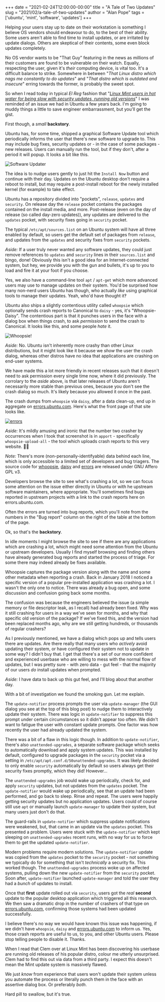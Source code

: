 +++
date = "2021-02-24T12:00:00-00:00"
title = "A Tale of Two Updates"
slug = "2021/02/a-tale-of-two-updates"
author = "Alan Pope"
tags = ['ubuntu', 'mint', 'software', 'updates']
+++

Helping your users stay up to date on their workstation is something I believe OS vendors should endeavour to do, to the best of their ability. Some users aren't able to find time to install updates, or are irritated by update dialogs. Others are skeptical of their contents, some even block updates completely. 

No OS vendor wants to be "That Guy" featuring in the news as millions of their customers are found to be vulnerable on their watch. Equally, respecting the user, given it's *their* computing device, is vital too. It's a difficult balance to strike. Somewhere in between "*That Linux distro which nags me constantly to do updates*" and "*That distro which is outdated and insecure*" erring towards the former, is probably the sweet spot.

So when I read today in typical *El Reg* fashion that "*[Linux Mint users in hot water for being slow with security updates, running old versions](https://www.theregister.com/2021/02/23/linux_mint_team_berates_users/)*" I was reminded of an issue we had in Ubuntu a few years back. I'm going to muddy things a little to save engineer embarrassment, but you'll get the gist.

First though, a *small* **backstory**. 

Ubuntu has, for some time, shipped a graphical Software Update tool which periodically informs the user that there's new software to upgrade to. This may include bug fixes, security updates or - in the case of some packages - new releases. Users can manually run the tool, but if they don't, after a period it will popup. It looks a bit like this.

![Software Updater](/blog/images/2021-02-24/softwareupdate.png)

The idea is to nudge users gently to just hit the `Install Now` button and continue with their day. Updates on the Ubuntu desktop don't require a reboot to install, but may require a post-install reboot for the newly installed kernel (for example) to take effect.

Ubuntu has a repository divided into "pockets", `release`, `updates` and `security`. On release day the `release` pocket contains the packages contained on the install media, and more. Post-release (even on the day of release (so called day-zero updates)), any updates are delivered to the `updates` pocket, with security fixes going in `security` pocket. 

The typical `/etc/apt/sources.list` on an Ubuntu system will have all three enabled by default, so users get the default set of packages from `release`, and updates from the `updates` and security fixes from `security` pockets.

*Aside:* If a user truly never wanted any software updates, they could just remove references to `updates` and `security` lines in their `sources.list` and bingo, done! Obviously this isn't a good idea for an Internet-connected system, but hey, we provide you with the gun and bullets, it's up to you to load and fire it at your foot if you choose.

Yes, we also have a command-line tool `apt` / `apt-get` which more advanced users may use to manage updates on their system. You'd be surprised how many non-nerd users Ubuntu has though, who actually *like* using graphical tools to manage their updates. Yeah, who'd have thought it‽

Ubuntu also ships a slightly contentious utility called `whoopsie` which optionally sends crash reports to Canonical to `daisy` - yes, it's "Whoopsie-Daisy". The contentious part is that it punches users in the face with a dialog box when things crash, to ask *permission* to send the crash to Canonical. It looks like this, and some people *hate* it.

![Whoopsie!](/blog/images/2021-02-24/whoopsie.png)

*Aside:* No. Ubuntu isn't inherently more crashy than other Linux distributions, but it might look like it because we *show* the user the crash dialog, whereas other distros have no idea that applications are crashing on end-user systems.

We have made this a lot more friendly in recent releases such that it doesn't need to ask permission every single time now, where it did previously. The corrolary to the *aside* above, is that later releases of Ubuntu aren't necessarily more stable than previous ones, because you don't see the crash dialog so much. It's likely because you allowed it once in the past.

The crash dumps from `whoopsie` via `daisy`, after a data clean-up, end up in aggregate on [errors.ubuntu.com](https://errors.ubuntu.com/). Here's what the front page of that site looks like. 

[![errors](/blog/images/2021-02-24/errors.png)](https://errors.ubuntu.com)

*Aside:* It's mildly amusing and ironic that the number two crasher by occurrences when I took that screenshot is in `apport` - specifically `whoopsie-upload-all` - the tool which uploads crash reports to this very website. 🤦‍♂️

*Note:* There's more (non-personally-identifyable) data behind each line, which is only accessible to a limited set of developers and bug triagers. The source code for [whoopsie](https://code.launchpad.net/whoopsie), [daisy](https://code.launchpad.net/daisy) and [errors](https://code.launchpad.net/errors) are released under GNU Affero GPL v3.

Developers browse the site to see what's crashing a lot, so we can focus some attention on the issue either directly in Ubuntu or with he upstream software maintainers, where appropriate. You'll sometimes find bugs reported in upstream projects with a link to the crash reports here on errors.ubuntu.com. 

Often the errors are turned into bug reports, which you'll note from the numbers in the "Bug report" column on the right of the table at the bottom of the page. 

Ok, so that's the **backstory**.

In idle moments I might browse the site to see if there are any applications which are crashing a lot, which might need some attention from the Ubuntu or upstream developers. Usually I find myself browsing and finding others have already generated bug reports and started the process of triage. For some there may indeed already be fixes available. 

Whoopsie captures the package version along with the name and some other metadata when reporting a crash. Back in January 2018 I noticed a specific version of a popular pre-installed application was crashing a lot. I wasn't the only one to notice. There was already a bug open, and some discussion and confusion going back some months. 

The confusion was because the engineers believed the issue (a simple memory or file descriptor leak, as I recall) had already been fixed. Why was it still crashing for users in a way we've seen for months, and why that specific old version of the package? If we've fixed this, and the version had been replaced months ago, why are we still getting hundreds, or thousands of regular crashers?

As I previously mentioned, we have a dialog which pops up and tells users there are updates. Are there really that many users who *actively* avoid updating their system, or have configured their system not to update in some way? I didn't buy that. I get that there's a set of our more confident and experienced userbase who are willing to mess with the normal flow of updates, but I was pretty sure - with zero data - gut feel - that the majority of our users *do* install updates when prompted.

*Aside:* I have data to back up this gut feel, and I'll blog about that another day.

With a bit of investigation we found the smoking gun. Let me explain.

The `update-notifier` process prompts the user via `update-manager` (the GUI dialog you see at the top of this blog post) to nudge them to interactively update their system. There was logic in `update-notifier` to suppress this prompt under certain circumstances so it didn't appear too often. We didn't want to fatigue the user with constant update prompts. One factor was how recently the user had already updated the system.

There was a bit of a flaw in this logic though. In addition to `update-notifier`, there's also `unattended-upgrades`, a separate software package which seeks to automatically download and apply system updates. This was installed by default, configured to upgrade packages in the `security` pocket via a setting in `/etc/apt/apt.conf.d/50unattended-upgrades`. It was likely decided to only enable `security` automatically by default so users always get their security fixes promptly, which they did! However...

The `unattended-upgrades` job would wake up periodcally, check for, and apply `security` updates, but not updates from the `updates` pocket. The `update-notifier` would wake up periodically, see that an update had been performed, and go back to sleep. Rinse and repeat. The users were happily getting security updates but no application updates. Users could of course still use `apt` or manually launch `update-manager` to update their system, but many users just don't do that.

The guard-rails in `update-notifier` which suppress update notifications were weakened, but, that came in an update via the `updates` pocket. This presented a problem. Users were stuck with the `update-notifier` which kept sleeping on `unattended-upgrades` recent runs, with no way for us to force them to get the updated `update-notifier`.

Modern problems require modern solutions. The `update-notifier` update was copied from the `updates` pocket to the `security` pocket - not something we typically do for something that isn't *technically* a security fix. This worked though. The `unattended-upgrades` process woke up on affected systems, pulling down the new `update-notifier` from the `security` pocket. Soon after, `update-notifier` launched `update-manager` and told the user they had a *bunch* of updates to install.

Once that **first** update rolled out via `security`, users got the *real* **second** update to the popular desktop application which triggered all this research. We then saw a dramatic drop in the number of crashers of that type on [errors.ubuntu.com](https://errors.ubuntu.com/), confirming those systems had been updated successfully.

I believe there's no way we would have known this issue was happening, if we didn't have `whoopsie`, `daisy` and [errors.ubuntu.com](https://errors.ubuntu.com/) to inform us. Yes, those crash reports are useful to us, to you, and other Ubuntu users. Please stop telling people to disable it. Thanks.

When I read that Clem over at Linux Mint has been discovering his userbase are running old releases of his popular distro, colour me utterly unsurprised. Clem had to find this out via data from a third party. I expect this doesn't mean the Mint update system is massively flawed. 

We just *know* from experience that users won't update their system unless you automate the process or literally punch them in the face with an assertive dialog box. Or preferably *both*.

Hard pill to swallow, but it's true.